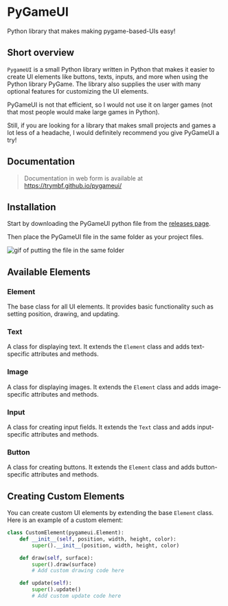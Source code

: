 # PyGameUI

Python library that makes making pygame-based-UIs easy!

## Short overview

`PygameUI` is a small Python library written in Python that makes it easier to create UI elements like buttons, texts, inputs, and more when using the Python library PyGame. The library also supplies the user with many optional features for customizing the UI elements.

PyGameUI is not that efficient, so I would not use it on larger games (not that most people would make large games in Python).

Still, if you are looking for a library that makes small projects and games a lot less of a headache, I would definitely recommend you give PyGameUI a try!

## Documentation

>Documentation in web form is available at https://trymbf.github.io/pygameui/

## Installation
Start by downloading the PyGameUI python file from the [releases page](https://github.com/trymbf/pygameui/releases).

Then place the PyGameUI file in the same folder as your project files.

![gif of putting the file in the same folder](https://trymbf.github.io/pygameui/assets//gifs//add_pygameui.gif)

## Available Elements
### Element
The base class for all UI elements. It provides basic functionality such as setting position, drawing, and updating.
### Text
A class for displaying text. It extends the `Element` class and adds text-specific attributes and methods.
### Image
A class for displaying images. It extends the `Element` class and adds image-specific attributes and methods.
### Input
A class for creating input fields. It extends the `Text` class and adds input-specific attributes and methods.
### Button
A class for creating buttons. It extends the `Element` class and adds button-specific attributes and methods.

## Creating Custom Elements
You can create custom UI elements by extending the base `Element` class. Here is an example of a custom element:

```python
class CustomElement(pygameui.Element):
    def __init__(self, position, width, height, color):
        super().__init__(position, width, height, color)

    def draw(self, surface):
        super().draw(surface)
        # Add custom drawing code here

    def update(self):
        super().update()
        # Add custom update code here
```